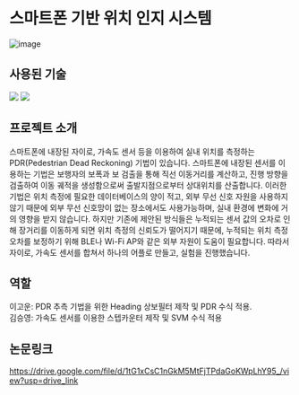 # 스마트폰 기반 위치 인지 시스템

![image](https://github.com/TongtongG17/CNU-PDR/assets/145681939/aa8f8aef-42bf-4147-9fab-e3a2cc4e037c)

## 사용된 기술
<img src="https://img.shields.io/badge/androidstudio-3DDC84?style=flat-square&logo=androidStudio&logoColor=white"/> <img src="https://img.shields.io/badge/java-04738F?style=flat-square&logo=java&logoColor=white"/>

## 프로젝트 소개
스마트폰에 내장된 자이로, 가속도 센서 등을 이용하여 실내 위치를 측정하는 PDR(Pedestrian Dead Reckoning) 기법이 있습니다. 스마트폰에 내장된 센서를 이용하는 기법은 보행자의 보폭과 보 검출을 통해 직선 이동거리를 계산하고, 진행 방향을 검출하여 이동 궤적을 생성함으로써 출발지점으로부터 상대위치를 산출합니다. 이러한 기법은 위치 측정에 필요한 데이터베이스의 양이 적고, 외부 무선 신호 자원을 사용하지 않기 때문에 외부 무선 신호망이 없는 장소에서도 사용가능하며, 실내 환경에 변화에 거의 영향을 받지 않습니다. 하지만 기존에 제안된 방식들은 누적되는 센서 값의 오차로 인해 장거리를 이동하게 되면 위치 측정의 신뢰도가 떨어지기 때문에, 누적되는 위치 측정 오차를 보정하기 위해 BLE나 Wi-Fi AP와 같은 외부 자원이 도움이 필요합니다. 따라서 자이로, 가속도 센서를 합쳐서 하나의 어플로 만들고, 실험을 진행했습니다.

## 역할
이고운: PDR 추측 기법을 위한 Heading  상보필터 제작 및 PDR 수식 적용.<br>
김승영: 가속도 센서를 이용한 스텝카운터 제작 및 SVM 수식 적용

## 논문링크

https://drive.google.com/file/d/1tG1xCsC1nGkM5MtFjTPdaGoKWpLhY95_/view?usp=drive_link
